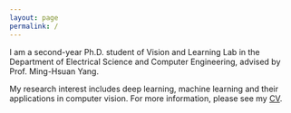```yaml
---
layout: page
permalink: /
---
```


I am a second-year Ph.D. student of Vision and Learning Lab in the Department of Electrical Science and Computer Engineering,  advised by Prof. Ming-Hsuan Yang. 

<!--I was a research intern from June, 2018 to August, 2018 at Tencent AI Lab. -->

My research interest includes deep learning, machine learning and their applications in computer vision. For more information, please see my [CV](https://drive.google.com/open?id=1UBNOKUxlMYbS1lPRQ9pebloWU7govxWI).


